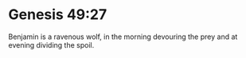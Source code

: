# Genesis 49:27

Benjamin is a ravenous wolf, in the morning devouring the prey and at evening dividing the spoil.
